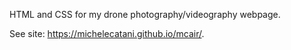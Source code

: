 HTML and CSS for my drone photography/videography webpage.

See site: https://michelecatani.github.io/mcair/.
